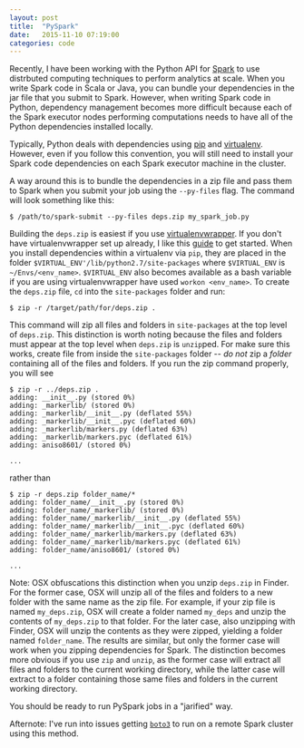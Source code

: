 ```yaml
---
layout: post
title:  "PySpark"
date:   2015-11-10 07:19:00
categories: code
---
```


Recently, I have been working with the Python API for [Spark][pyspark] to use distrbuted computing techniques to perform analytics at scale. When you write Spark code in Scala or Java, you can bundle your dependencies in the jar file that you submit to Spark. However, when writing Spark code in Python, dependency management becomes more difficult because each of the Spark executor nodes performing computations needs to have all of the Python dependencies installed locally.

Typically, Python deals with dependencies using [pip][pip_link] and [virtualenv][virtualenv_link]. However, even if you follow this convention, you will still need to install your Spark code dependencies on each Spark executor machine in the cluster.

A way around this is to bundle the dependencies in a zip file and pass them to Spark when you submit your job using the `--py-files` flag. The command will look something like this:

    $ /path/to/spark-submit --py-files deps.zip my_spark_job.py


Building the `deps.zip` is easiest if you use [virtualenvwrapper][virtualenvwrapper_link]. If you don't have virtualenvwrapper set up already, I like this [guide][venv_guide] to get started. When you install dependencies within a virtualenv via `pip`, they are placed in the folder `$VIRTUAL_ENV'/lib/python2.7/site-packages` where `$VIRTUAL_ENV` is `~/Envs/<env_name>`. `$VIRTUAL_ENV` also becomes available as a bash variable if you are using virtualenvwrapper have used `workon <env_name>`. To create the `deps.zip` file, `cd` into the `site-packages` folder and run:

    $ zip -r /target/path/for/deps.zip .

This command will zip all files and folders in `site-packages` at the top level of `deps.zip`. This distinction is worth noting because the files and folders must appear at the top level when `deps.zip` is `unzip`ped. For make sure this works, create file from inside the `site-packages` folder -- _do not_ zip a _folder_ containing all of the files and folders. If you run the zip command properly, you will see

    $ zip -r ../deps.zip .
    adding: __init__.py (stored 0%)
    adding: _markerlib/ (stored 0%)
    adding: _markerlib/__init__.py (deflated 55%)
    adding: _markerlib/__init__.pyc (deflated 60%)
    adding: _markerlib/markers.py (deflated 63%)
    adding: _markerlib/markers.pyc (deflated 61%)
    adding: aniso8601/ (stored 0%)

    ...

rather than

    $ zip -r deps.zip folder_name/*
    adding: folder_name/__init__.py (stored 0%)
    adding: folder_name/_markerlib/ (stored 0%)
    adding: folder_name/_markerlib/__init__.py (deflated 55%)
    adding: folder_name/_markerlib/__init__.pyc (deflated 60%)
    adding: folder_name/_markerlib/markers.py (deflated 63%)
    adding: folder_name/_markerlib/markers.pyc (deflated 61%)
    adding: folder_name/aniso8601/ (stored 0%)

    ...

Note: OSX obfuscations this distinction when you unzip `deps.zip` in Finder. For the former case, OSX will unzip all of the files and folders to a new folder with the same name as the zip file. For example, if your zip file is named `my_deps.zip`, OSX will create a folder named `my_deps` and unzip the contents of `my_deps.zip` to that folder. For the later case, also unzipping with Finder, OSX will unzip the contents as they were zipped, yielding a folder named `folder_name`. The results are similar, but only the former case will work when you zipping dependencies for Spark. The distinction becomes more obvious if you use `zip` and `unzip`, as the former case will extract all files and folders to the current working directory, while the latter case will extract to a folder containing those same files and folders in the current working directory.

You should be ready to run PySpark jobs in a "jarified" way.

Afternote: I've run into issues getting [`boto3`](https://github.com/boto/boto3) to run on a remote Spark cluster using this method.

[pyspark]: http://spark.apache.org/docs/latest/api/python/
[pip_link]: https://pip.readthedocs.org/en/stable/
[virtualenv_link]: https://virtualenv.readthedocs.org/en/latest/
[virtualenvwrapper_link]: https://virtualenvwrapper.readthedocs.org/en/latest/
[venv_guide]: http://mkelsey.com/2013/04/30/how-i-setup-virtualenv-and-virtualenvwrapper-on-my-mac/

